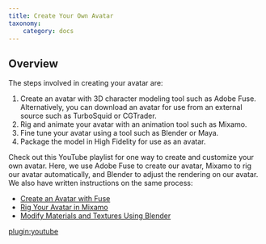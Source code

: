 ```yaml
---
title: Create Your Own Avatar
taxonomy:
    category: docs
---
```


## Overview

The steps involved in creating your avatar are:

1. Create an avatar with 3D character modeling tool such as Adobe Fuse. Alternatively, you can download an avatar for use from an external source such as TurboSquid or CGTrader.
2. Rig and animate your avatar with an animation tool such as Mixamo.
3. Fine tune your avatar using a tool such as Blender or Maya.
4. Package the model in High Fidelity for use as an avatar.

Check out this YouTube playlist for one way to create and customize your own avatar. Here, we use Adobe Fuse to create our avatar, Mixamo to rig our avatar automatically, and Blender to adjust the rendering on our avatar. We also have written instructions on the same process: 

* [Create an Avatar with Fuse](fuse-tutorial)
* [Rig Your Avatar in Mixamo](mixamo-tutorial)
* [Modify Materials and Textures Using Blender](blender-tutorial)

[plugin:youtube](https://www.youtube.com/watch?v=6NfiH4rdVRM)
